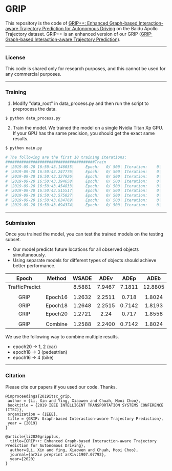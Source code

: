 # GRIP

This repository is the code of [GRIP++: Enhanced Graph-based Interaction-aware Trajectory Prediction for Autonomous Driving](https://arxiv.org/abs/1907.07792) on the Baidu Apollo Trajectory dataset. GRIP++ is an enhanced version of our GRIP ([GRIP: Graph-based Interaction-aware Trajectory Prediction](https://ieeexplore.ieee.org/abstract/document/8917228)).

___
### License
This code is shared only for research purposes, and this cannot be used for any commercial purposes. 

___
### Training 

1. Modify "data_root" in data_process.py and then run the script to preprocess the data. 
``` Bash
$ python data_process.py
```

2. Train the model. We trained the model on a single Nvidia Titan Xp GPU. If your GPU has the same precision, you should get the exact same results. 
``` Bash
$ python main.py

# The following are the first 10 training iterations:
#######################################Train
# |2019-09-20 16:50:43.146035|     Epoch:   0/ 500|	Iteration:    0|	Loss:2.69767785|lr: 0.001|
# |2019-09-20 16:50:43.247776|     Epoch:   0/ 500|	Iteration:    0|	Loss:1.39082634|lr: 0.001|
# |2019-09-20 16:50:43.327926|     Epoch:   0/ 500|	Iteration:    0|	Loss:1.42024708|lr: 0.001|
# |2019-09-20 16:50:43.394658|     Epoch:   0/ 500|	Iteration:    0|	Loss:1.32363927|lr: 0.001|
# |2019-09-20 16:50:43.454833|     Epoch:   0/ 500|	Iteration:    0|	Loss:1.15358388|lr: 0.001|
# |2019-09-20 16:50:43.515517|     Epoch:   0/ 500|	Iteration:    0|	Loss:1.15672326|lr: 0.001|
# |2019-09-20 16:50:43.575027|     Epoch:   0/ 500|	Iteration:    0|	Loss:0.93675584|lr: 0.001|
# |2019-09-20 16:50:43.634769|     Epoch:   0/ 500|	Iteration:    0|	Loss:0.90181452|lr: 0.001|
# |2019-09-20 16:50:43.694374|     Epoch:   0/ 500|	Iteration:    0|	Loss:0.75979233|lr: 0.001|
```
___

### Submission
Once you trained the model, you can test the trained models on the testing subset.

- Our model predicts future locations for all observed objects simultaneously. 
- Using separate models for different types of objects should achieve better performance. 

|Epoch|Method|WSADE|ADEv|ADEp|ADEb|WSFDE|FDEv|FDEp|FDEb|
|:---:|:---:|:---:|:---:|:---:|:---:|:---:|:---:|:---:|:---:|
|TrafficPredict| |8.5881|7.9467|7.1811|12.8805|24.2262|12.7757|11.121|22.7912|
||
|GRIP|Epoch16|1.2632|2.2511|0.718|1.8024|2.3713|4.0863|1.3838|3.4155|
|GRIP|Epoch18|1.2648|2.2515|0.7142|1.8193|2.3677|4.0863|1.3732|3.4274|
|GRIP|Epoch20|1.2721|2.24|0.717|1.8558|2.3921|4.0762|1.3791|3.5318|
||
|GRIP|Combine|1.2588|2.2400|0.7142|1.8024|2.3631|4.0762|1.3732|3.4155|

We use the following way to combine multiple results.

- epoch20 -> 1, 2 (car)
- epoch18 -> 3 (pedestrian)
- epoch16 -> 4 (bike)

___

### Citation
Please cite our papers if you used our code. Thanks.
``` 
@inproceedings{2019itsc_grip,
 author = {Li, Xin and Ying, Xiaowen and Chuah, Mooi Choo},
 booktitle = {2019 IEEE INTELLIGENT TRANSPORTATION SYSTEMS CONFERENCE (ITSC)},
 organization = {IEEE},
 title = {GRIP: Graph-based Interaction-aware Trajectory Prediction},
 year = {2019}
}

@article{li2020gripplus,
  title={GRIP++: Enhanced Graph-based Interaction-aware Trajectory Prediction for Autonomous Driving},
  author={Li, Xin and Ying, Xiaowen and Chuah, Mooi Choo},
  journal={arXiv preprint arXiv:1907.07792},
  year={2020}
}
```
